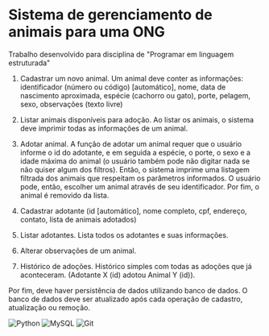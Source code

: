# Sistema de gerenciamento de animais para uma ONG

Trabalho desenvolvido para disciplina de "Programar em linguagem estruturada" 

1. Cadastrar um novo animal. Um animal deve conter as informações: identificador (número ou código) [automático], nome, data de nascimento aproximada, espécie (cachorro ou gato), porte, pelagem, sexo, observações (texto livre)

2. Listar animais disponíveis para adoção. Ao listar os animais, o sistema deve imprimir todas as informações de um animal.

3. Adotar animal. A função de adotar um animal requer que o usuário informe o id do adotante, e em seguida a espécie, o porte, o sexo e a idade máxima  do animal (o usuário também pode não digitar nada se não quiser algum dos filtros). Então, o sistema imprime uma listagem filtrada dos animais que respeitam os parâmetros informados. O usuário pode, então, escolher um animal através de seu identificador. Por fim, o animal é removido da lista.

4. Cadastrar adotante (id [automático], nome completo, cpf, endereço, contato, lista de animais adotados)

5. Listar adotantes. Lista todos os adotantes e suas informações.

6. Alterar observações de um animal.

7. Histórico de adoções. Histórico simples com todas as adoções que já aconteceram. (Adotante X (id) adotou Animal Y (id)).


Por fim, deve haver persistência de dados utilizando banco de dados. O banco de dados deve ser atualizado após cada operação de cadastro, atualização ou remoção.

![Python](https://img.shields.io/badge/python-3670A0?style=for-the-badge&logo=python&logoColor=ffdd54)
![MySQL](https://img.shields.io/badge/MySQL-00000F?style=for-the-badge&logo=mysql&logoColor=white)
![Git](https://img.shields.io/badge/GIT-E44C30?style=for-the-badge&logo=git&logoColor=white)